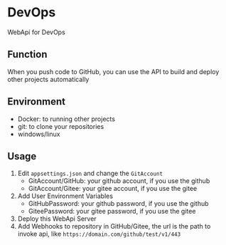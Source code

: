 # DevOps

WebApi for DevOps

## Function

When you push code to GitHub, you can use the API to build and deploy other projects automatically

## Environment

- Docker: to running other projects
- git: to clone your repositories
- windows/linux

## Usage

1. Edit `appsettings.json` and change the `GitAccount`
   - GitAccount/GitHub: your github account, if you use the github
   - GitAccount/Gitee: your gitee account, if you use the gitee
1. Add User Environment Variables
   - GitHubPassword: your github password, if you use the github
   - GiteePassword: your gitee password, if you use the gitee
1. Deploy this WebApi Server
1. Add Webhooks to repository in GitHub/Gitee, the url is the path to invoke api, like `https://domain.com/github/test/v1/443`
